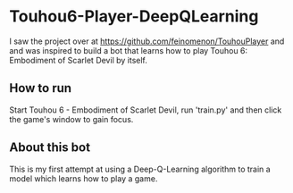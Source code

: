 # Touhou6-Player-DeepQLearning
I saw the project over at https://github.com/feinomenon/TouhouPlayer and and was inspired to build a bot that learns how to play Touhou 6: Embodiment of Scarlet Devil by itself.

How to run
------------
Start Touhou 6 - Embodiment of Scarlet Devil, run 'train.py' and then click the game's window to gain focus.

About this bot
-------------
This is my first attempt at using a Deep-Q-Learning algorithm to train a model which learns how to play a game.
